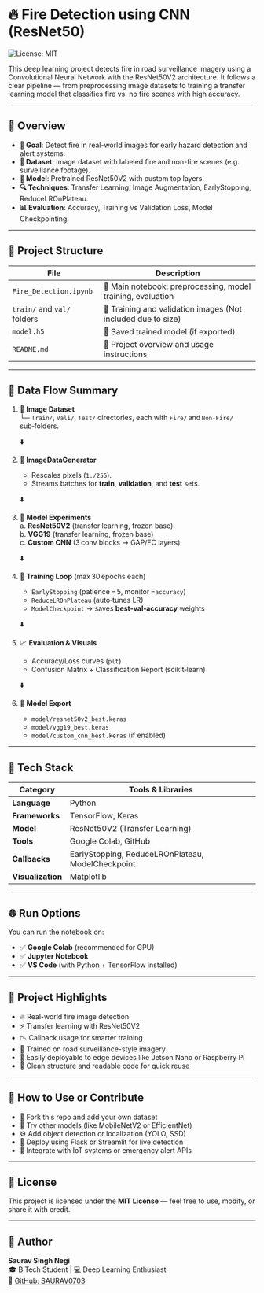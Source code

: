 # 🔥 Fire Detection using CNN (ResNet50)
![License: MIT](https://img.shields.io/badge/License-MIT-yellow.svg)

This deep learning project detects fire in road surveillance imagery using a Convolutional Neural Network with the ResNet50V2 architecture. It follows a clear pipeline — from preprocessing image datasets to training a transfer learning model that classifies fire vs. no fire scenes with high accuracy.

---

## 📌 Overview

- **🎯 Goal**: Detect fire in real-world images for early hazard detection and alert systems.
- **📂 Dataset**: Image dataset with labeled fire and non-fire scenes (e.g. surveillance footage).
- **🧠 Model**: Pretrained ResNet50V2 with custom top layers.
- **🔍 Techniques**: Transfer Learning, Image Augmentation, EarlyStopping, ReduceLROnPlateau.
- **📊 Evaluation**: Accuracy, Training vs Validation Loss, Model Checkpointing.

---

## 📁 Project Structure

| File                         | Description                                                         |
|------------------------------|---------------------------------------------------------------------|
| `Fire_Detection.ipynb`       | 🧠 Main notebook: preprocessing, model training, evaluation         |
| `train/` and `val/` folders  | 📁 Training and validation images (Not included due to size)        |
| `model.h5`                   | 💾 Saved trained model (if exported)                                |
| `README.md`                  | 📘 Project overview and usage instructions                          |

---

## 🔄 Data Flow Summary

1. 📁 **Image Dataset**  
   └─ `Train/`, `Vali/`, `Test/` directories, each with `Fire/` and `Non‑Fire/` sub‑folders.

   ⬇️

2. 🧹 **ImageDataGenerator**  
   - Rescales pixels (`1./255`).  
   - Streams batches for **train**, **validation**, and **test** sets.

   ⬇️

3. 🤖 **Model Experiments**  
   a. **ResNet50V2** (transfer learning, frozen base)  
   b. **VGG19**  (transfer learning, frozen base)  
   c. **Custom CNN**  (3 conv blocks → GAP/FC layers)

   ⬇️

4. 🏃 **Training Loop** (max 30 epochs each)  
   - `EarlyStopping` (patience = 5, monitor =`accuracy`)  
   - `ReduceLROnPlateau` (auto‑tunes LR)  
   - `ModelCheckpoint` → saves **best‑val‑accuracy** weights

   ⬇️

5. 📈 **Evaluation & Visuals**  
   - Accuracy/Loss curves (`plt`)  
   - Confusion Matrix + Classification Report (scikit‑learn)

   ⬇️

6. 💾 **Model Export**  
   - `model/resnet50v2_best.keras`  
   - `model/vgg19_best.keras`  
   - `model/custom_cnn_best.keras` (if enabled)
   
---


## 🧠 Tech Stack

| Category       | Tools & Libraries                              |
|----------------|------------------------------------------------|
| **Language**   | Python                                          |
| **Frameworks** | TensorFlow, Keras                              |
| **Model**      | ResNet50V2 (Transfer Learning)                 |
| **Tools**      | Google Colab, GitHub                           |
| **Callbacks**  | EarlyStopping, ReduceLROnPlateau, ModelCheckpoint |
| **Visualization** | Matplotlib                                |

---

## 🌐 Run Options

You can run the notebook on:

- ✅ **Google Colab** (recommended for GPU)
- ✅ **Jupyter Notebook**
- ✅ **VS Code** (with Python + TensorFlow installed)

---

## 🚀 Project Highlights

- 🔥 Real-world fire image detection
- ⚡ Transfer learning with ResNet50V2
- 📉 Callback usage for smarter training
- 📸 Trained on road surveillance-style imagery
- 🧪 Easily deployable to edge devices like Jetson Nano or Raspberry Pi
- 🧹 Clean structure and readable code for quick reuse

---

## 🤝 How to Use or Contribute

- 🍴 Fork this repo and add your own dataset
- 🔁 Try other models (like MobileNetV2 or EfficientNet)
- ⚙️ Add object detection or localization (YOLO, SSD)
- 📲 Deploy using Flask or Streamlit for live detection
- 🤖 Integrate with IoT systems or emergency alert APIs

---

## 📜 License

This project is licensed under the **MIT License** — feel free to use, modify, or share it with credit.

---

## 🙋 Author

**Saurav Singh Negi**  
🎓 B.Tech Student | 💻 Deep Learning Enthusiast  
🔗 [GitHub: SAURAV0703](https://github.com/SAURAV0703)

